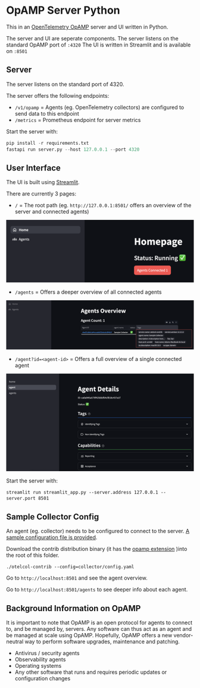 # OpAMP Server Python

This in an [OpenTelemetry OpAMP](https://opentelemetry.io/docs/specs/opamp/) server and UI written in Python.

The server and UI are seperate components. The server listens on the standard OpAMP port of `:4320`
The UI is written in Streamlit and is available on `:8501`

## Server

The server listens on the standard port of 4320.

The server offers the following endpoints:

* `/v1/opamp` = Agents (eg. OpenTelemetry collectors) are configured to send data to this endpoint
* `/metrics` = Prometheus endpoint for server metrics

Start the server with:

```py
pip install -r requirements.txt
fastapi run server.py --host 127.0.0.1 --port 4320
```

## User Interface

The UI is built using [Streamlit](https://streamlit.io).

There are currently 3 pages:

* `/` = The root path (eg. `http://127.0.0.1:8501/` offers an overview of the server and connected agents)
  
![homepage page image](assets/homepage.png)

* `/agents` = Offers a deeper overview of all connected agents

![agents page image](assets/agents.png)

* `/agent?id=<agent-id>` = Offers a full overview of a single connected agent

![single agent page](assets/agent.png)

Start the server with:

```
streamlit run streamlit_app.py --server.address 127.0.0.1 --server.port 8501
```

## Sample Collector Config
An agent (eg. collector) needs to be configured to connect to the server. [A sample configuration file is provided](https://github.com/agardnerIT/opamp-server-py/blob/new_ui/collector/config.yaml).

Download the contrib distribution binary (it has the [opamp extension](https://github.com/open-telemetry/opentelemetry-collector-contrib/tree/main/extension/opampextension) )into the root of this folder. 

```
./otelcol-contrib --config=collector/config.yaml
```

Go to `http://localhost:8501` and see the agent overview.

Go to `http://localhost:8501/agents` to see deeper info about each agent.

## Background Information on OpAMP

It is important to note that OpAMP is an open protocol for agents to connect to, and be managed by, servers. Any software can thus act as an agent and be managed at scale using OpAMP.
Hopefully, OpAMP offers a new vendor-neutral way to perform software upgrades, maintenance and patching.

- Antivirus / security agents
- Observability agents
- Operating systems
- Any other software that runs and requires periodic updates or configuration changes
